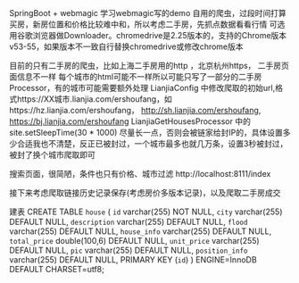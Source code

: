 SpringBoot + webmagic
学习webmagic写的demo
自用的爬虫，过段时间打算买房，新房位置和价格比较难中和，所以考虑二手房，先抓点数据看看行情
可选用谷歌浏览器做Downloader。chromedrive是2.25版本的，支持的Chrome版本v53-55，如果版本不一致自行替换chromedrive或修改chrome版本

目前的只有二手房的爬虫，比如上海二手房用的http ，北京杭州https， 二手房页面信息不一样
每个城市的html可能不一样所以可能只写了一部分的二手房Processor，有的城市可能需要额外处理
LianjiaConfig 中修改爬取的初始url,格式https://XX城市.lianjia.com/ershoufang，如https://hz.lianjia.com/ershoufang， http://sh.lianjia.com/ershoufang, https://bj.lianjia.com/ershoufang
LianjiaGetHousesProcessor 中的site.setSleepTime(30 * 1000) 尽量长一点，否则会被链家给封IP的，具体设置多少合适我也不清楚，反正已被封过，一个城市最多也就几万条，设置3秒被封过，被封了换个城市爬取即可

搜索页面，很简陋，条件也只有价格、城市过滤
http://localhost:8111/index

接下来考虑爬取链接历史记录保存(考虑房价多版本记录)，以及爬取二手房成交

建表
CREATE TABLE `house` (
  `id` varchar(255) NOT NULL,
  `city` varchar(255) DEFAULT NULL,
  `description` varchar(255) DEFAULT NULL,
  `flood` varchar(255) DEFAULT NULL,
  `house_info` varchar(255) DEFAULT NULL,
  `total_price` double(100,6) DEFAULT NULL,
  `unit_price` varchar(255) DEFAULT NULL,
  `pic` varchar(255) DEFAULT NULL,
  `position_info` varchar(255) DEFAULT NULL,
  PRIMARY KEY (`id`)
) ENGINE=InnoDB DEFAULT CHARSET=utf8;
